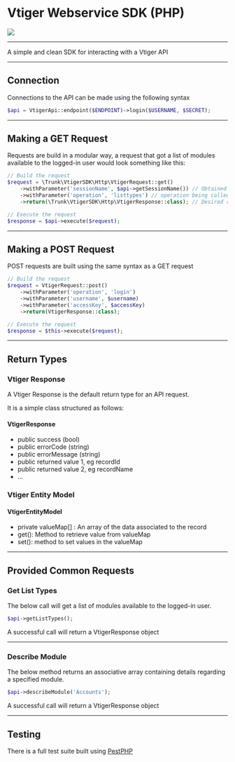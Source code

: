 # Vtiger Webservice SDK (PHP)

![](https://img.shields.io/github/last-commit/mattlake/vtiger-sdk?style=flat-square)
***

A simple and clean SDK for interacting with a Vtiger API

***

## Connection

Connections to the API can be made using the following syntax

```php
$api = VtigerApi::endpoint($ENDPOINT)->login($USERNAME, $SECRET);
```

***

## Making a GET Request

Requests are build in a modular way, a request that got a list of modules available to the logged-in user would look
something like this:

```php
// Build the request
$request = \Trunk\VtigerSDK\Http\VtigerRequest::get()
    ->withParameter('sessionName', $api->getSessionName()) // Obtained through the login method
    ->withParameter('operation', 'listtypes') // operation being called
    ->return(\Trunk\VtigerSDK\Http\VtigerResponse::class); // Desired return type

// Execute the request
$response = $api->execute($request);
```
***
## Making a POST Request

POST requests are built using the same syntax as a GET request

```php
// Build the request
$request = VtigerRequest::post()
    ->withParameter('operation', 'login')
    ->withParameter('username', $username)
    ->withParameter('accessKey', $accessKey)
    ->return(VtigerResponse::class);

// Execute the request
$response = $this->execute($request);
```

***
## Return Types
### Vtiger Response
A Vtiger Response is the default return type for an API request.

It is a simple class structured as follows:

#### VtigerResponse
+ public success (bool)
+ public errorCode (string)
+ public errorMessage (string)
+ public returned value 1, eg recordId
+ public returned value 2, eg recordName
+ ...

### Vtiger Entity Model
#### VtigerEntityModel
+ private valueMap[] : An array of the data associated to the record
+ get(): Method to retrieve value from valueMap
+ set(): method to set values in the valueMap
***

## Provided Common Requests

### Get List Types

The below call will get a list of modules available to the logged-in user.

```php
$api->getListTypes();
```

A successful call will return a VtigerResponse object

***

### Describe Module

The below method returns an associative array containing details regarding a specified module.

```php
$api->describeModule('Accounts');
```

A successful call will return a VtigerResponse object


***

## Testing

There is a full test suite built using [PestPHP](https://github.com/pestphp/pest)
